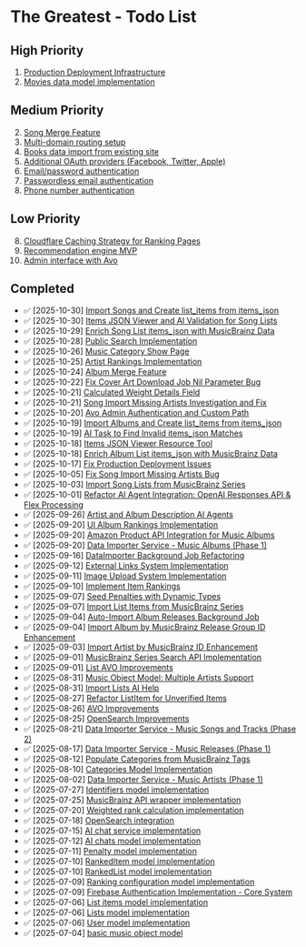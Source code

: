 # The Greatest - Todo List

## High Priority
1. [Production Deployment Infrastructure](todos/048-production-deployment-infrastructure.md)
2. [Movies data model implementation](todos/002-movies-object-model.md)

## Medium Priority
2. [Song Merge Feature](todos/067-song-merge-feature.md)
3. [Multi-domain routing setup](todos/001-multi-domain-routing.md)
4. [Books data import from existing site](todos/002-books-data-import.md)
5. [Additional OAuth providers (Facebook, Twitter, Apple)](todos/007-authentication.md)
6. [Email/password authentication](todos/007-authentication.md)
7. [Passwordless email authentication](todos/007-authentication.md)
8. [Phone number authentication](todos/007-authentication.md)

## Low Priority
8. [Cloudflare Caching Strategy for Ranking Pages](todos/050-cloudflare-caching-strategy.md)
9. [Recommendation engine MVP](todos/004-recommendation-engine.md)
10. [Admin interface with Avo](todos/007-admin-interface.md)

## Completed
- ✅ [2025-10-30] [Import Songs and Create list_items from items_json](todos/066-import-songs-from-items-json.md)
- ✅ [2025-10-30] [Items JSON Viewer and AI Validation for Song Lists](todos/065-items-json-viewer-songs.md)
- ✅ [2025-10-29] [Enrich Song List items_json with MusicBrainz Data](todos/064-import-song-list-from-musicbrainz-non-series.md)
- ✅ [2025-10-28] [Public Search Implementation](todos/063-public-search-implementation.md)
- ✅ [2025-10-26] [Music Category Show Page](todos/062-music-category-show-page.md)
- ✅ [2025-10-25] [Artist Rankings Implementation](todos/061-artist-rankings.md)
- ✅ [2025-10-24] [Album Merge Feature](todos/060-album-merge-feature.md)
- ✅ [2025-10-22] [Fix Cover Art Download Job Nil Parameter Bug](todos/059-fix-cover-art-job-nil-parameter-bug.md)
- ✅ [2025-10-21] [Calculated Weight Details Field](todos/058-calculated-weight-details.md)
- ✅ [2025-10-21] [Song Import Missing Artists Investigation and Fix](todos/057-song-import-missing-artists-investigation.md)
- ✅ [2025-10-20] [Avo Admin Authentication and Custom Path](todos/056-avo-authentication-and-path.md)
- ✅ [2025-10-19] [Import Albums and Create list_items from items_json](todos/055-import-items-from-list-items-json.md)
- ✅ [2025-10-19] [AI Task to Find Invalid items_json Matches](todos/054-ai-task-to-find-invalid-items-json.md)
- ✅ [2025-10-18] [Items JSON Viewer Resource Tool](todos/053-items-json-viewer-resource-tool.md)
- ✅ [2025-10-18] [Enrich Album List items_json with MusicBrainz Data](todos/052-import-list-from-musicbrainz-non-series.md)
- ✅ [2025-10-17] [Fix Production Deployment Issues](todos/051-fix-production-deployment-issues.md)
- ✅ [2025-10-05] [Fix Song Import Missing Artists Bug](todos/046-fix-song-import-missing-artists-bug.md)
- ✅ [2025-10-03] [Import Song Lists from MusicBrainz Series](todos/044-import-song-lists-by-series.md)
- ✅ [2025-10-01] [Refactor AI Agent Integration: OpenAI Responses API & Flex Processing](todos/043-refactor-ai-agent-integration.md)
- ✅ [2025-09-26] [Artist and Album Description AI Agents](todos/042-artist-album-description-ai-agents.md)
- ✅ [2025-09-20] [UI Album Rankings Implementation](todos/041-ui-album-rankings.md)
- ✅ [2025-09-20] [Amazon Product API Integration for Music Albums](todos/039-amazon-product-api.md)
- ✅ [2025-09-20] [Data Importer Service - Music Albums (Phase 1)](todos/019-import-albums.md)
- ✅ [2025-09-16] [DataImporter Background Job Refactoring](todos/040-dataimporter-background-refactor.md)
- ✅ [2025-09-12] [External Links System Implementation](todos/038-external-links.md)
- ✅ [2025-09-11] [Image Upload System Implementation](todos/037-image-uploads.md)
- ✅ [2025-09-10] [Implement Item Rankings](todos/036-implement-item-rankings.md)
- ✅ [2025-09-07] [Seed Penalties with Dynamic Types](todos/035-seed-penalties.md)
- ✅ [2025-09-07] [Import List Items from MusicBrainz Series](todos/034-import-list-items-from-series.md)
- ✅ [2025-09-04] [Auto-Import Album Releases Background Job](todos/033-auto-import-releases.md)
- ✅ [2025-09-04] [Import Album by MusicBrainz Release Group ID Enhancement](todos/032-import-album-by-musicbrainz-id.md)
- ✅ [2025-09-03] [Import Artist by MusicBrainz ID Enhancement](todos/031-import-artist-by-musicbrainz-id.md)
- ✅ [2025-09-01] [MusicBrainz Series Search API Implementation](todos/030-musicbrainz-series-search.md)
- ✅ [2025-09-01] [List AVO Improvements](todos/029-list-avo-improvements.md)
- ✅ [2025-08-31] [Music Object Model: Multiple Artists Support](todos/028-music-multiple-artists.md)
- ✅ [2025-08-31] [Import Lists AI Help](todos/027-import-lists-ai-help.md)
- ✅ [2025-08-27] [Refactor ListItem for Unverified Items](todos/026-refactor-list-item.md)
- ✅ [2025-08-26] [AVO Improvements](todos/025-avo-improvements.md)
- ✅ [2025-08-25] [OpenSearch Improvements](todos/024-opensearch-improvements.md)
- ✅ [2025-08-21] [Data Importer Service - Music Songs and Tracks (Phase 2)](todos/023-import-songs-and-tracks.md)
- ✅ [2025-08-17] [Data Importer Service - Music Releases (Phase 1)](todos/022-import-releases.md)
- ✅ [2025-08-12] [Populate Categories from MusicBrainz Tags](todos/021-populate-categories-music.md)
- ✅ [2025-08-10] [Categories Model Implementation](todos/020-categories.md)
- ✅ [2025-08-02] [Data Importer Service - Music Artists (Phase 1)](todos/018-import-artists.md)
- ✅ [2025-07-27] [Identifiers model implementation](todos/017-identifiers.md)
- ✅ [2025-07-25] [MusicBrainz API wrapper implementation](todos/016-musicbrainz-api.md)
- ✅ [2025-07-20] [Weighted rank calculation implementation](todos/015-weighted-rank.md)
- ✅ [2025-07-18] [OpenSearch integration](todos/014-opensearch-integration.md)
- ✅ [2025-07-15] [AI chat service implementation](todos/013-ai-chat-service.md)
- ✅ [2025-07-12] [AI chats model implementation](todos/012-ai-chats-model.md)
- ✅ [2025-07-11] [Penalty model implementation](todos/011-penalty-model.md)
- ✅ [2025-07-10] [RankedItem model implementation](todos/010-ranked-item-model.md)
- ✅ [2025-07-10] [RankedList model implementation](todos/009-ranked-list-model.md)
- ✅ [2025-07-09] [Ranking configuration model implementation](todos/008-ranking-configuration-model.md)
- ✅ [2025-07-09] [Firebase Authentication Implementation - Core System](todos/007-authentication.md)
- ✅ [2025-07-06] [List items model implementation](todos/005-list-items-model.md)
- ✅ [2025-07-06] [Lists model implementation](todos/004-lists-model.md)
- ✅ [2025-07-06] [User model implementation](todos/006-user-model.md)
- ✅ [2025-07-04] [basic music object model](todos/001-music-object-model.md)
